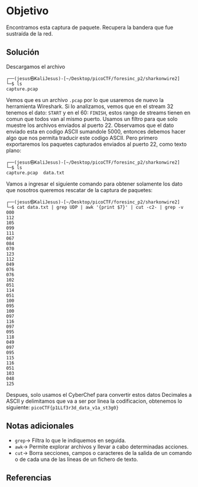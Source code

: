 # Objetivo

Encontramos esta captura de paquete. Recupera la bandera que fue sustraída de la red.
## Solución

Descargamos el archivo
```
┌──(jesus㉿KaliJesus)-[~/Desktop/picoCTF/foresinc_p2/sharkonwire2]
└─$ ls
capture.pcap
```
Vemos que es un archivo `.pcap` por lo que usaremos de nuevo la herramienta Wireshark.
Si lo analizamos, vemos que en el stream 32 tenemos el dato: `START` y en el 60: `FINISH`, estos rango de streams tienen en comun que todos van al mismo puerto.
Usamos un filtro para que solo muestre los archivos enviados al puerto 22.
Observamos que el dato enviado esta en codigo ASCII sumandole 5000, entonces debemos hacer algo que nos permita traducir este codigo ASCII. Pero primero exportaremos los paquetes capturados enviados al puerto 22, como texto plano:
```
┌──(jesus㉿KaliJesus)-[~/Desktop/picoCTF/foresinc_p2/sharkonwire2]
└─$ ls
capture.pcap  data.txt
```
Vamos a ingresar el siguiente comando para obtener solamente los dato que nosotros queremos rescatar de la captura de paquetes:
```
┌──(jesus㉿KaliJesus)-[~/Desktop/picoCTF/foresinc_p2/sharkonwire2]
└─$ cat data.txt | grep UDP | awk '{print $7}' | cut -c2- | grep -v 000
112
105
099
111
067
084
070
123
112
049
076
076
102
051
114
051
100
095
100
097
116
097
095
118
049
097
095
115
116
051
103
048
125
```
Despues, solo usamos el CyberChef para convertir estos datos Decimales a ASCII y delimitamos que va a ser por linea la codificacion, obtenemos lo siguiente:
`picoCTF{p1LLf3r3d_data_v1a_st3g0}`

## Notas adicionales

- `grep`-> Filtra lo que le indiquemos en seguida.
- `awk`-> Permite explorar archivos y llevar a cabo determinadas acciones.
- `cut`-> Borra secciones, campos o caracteres de la salida de un comando o de cada una de las lineas de un fichero de texto.
## Referencias

